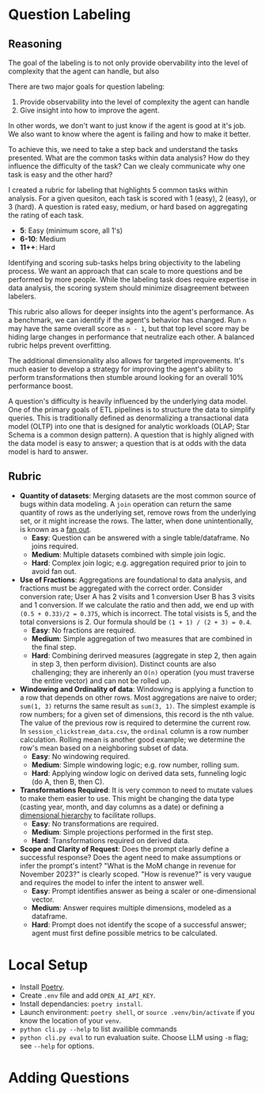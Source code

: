 # Question Labeling

## Reasoning
The goal of the labeling is to not only provide obervability into the level of complexity that the agent can handle, but also

There are two major goals for question labeling:
1. Provide observability into the level of complexity the agent can handle
2. Give insight into how to improve the agent.

In other words, we don't want to just know if the agent is good at it's job. We also want to know where the agent is failing and how to make it better.

To achieve this, we need to take a step back and understand the tasks presented. What are the common tasks within data analysis? How do they influence the difficulty of the task? Can we clealy communicate why one task is easy and the other hard?

I created a rubric for labeling that highlights 5 common tasks within analysis. For a given quesiton, each task is scored with 1 (easy), 2 (easy), or 3 (hard). A question is rated easy, medium, or hard based on aggregating the rating of each task.
- **5**: Easy (minimum score, all 1's)
- **6-10**: Medium
- **11++**: Hard

Identifying and scoring sub-tasks helps bring objectivity to the labeling process. We want an approach that can scale to more questions and be performed by more people. While the labeling task does require expertise in data analysis, the scoring system should minimize disagreement between labelers.

This rubric also allows for deeper insights into the agent's performance. As a benchmark, we can identify if the agent's behavior has changed. Run `n` may have the same overall score as `n - 1`, but that top level score may be hiding large changes in performance that neutralize each other. A balanced rubric helps prevent overfitting.

The additional dimensionality also allows for targeted improvements. It's much easier to develop a strategy for improving the agent's ability to perform transformations then stumble around looking for an overall 10% performance boost.

A question's difficulty is heavily influenced by the underlying data model. One of the primary goals of ETL pipelines is to structure the data to simplify queries. This is traditionally defined as denormalizing a transactional data model (OLTP) into one that is designed for analytic workloads (OLAP; Star Schema is a common design pattern). A question that is highly aligned with the data model is easy to answer; a question that is at odds with the data model is hard to answer.



## Rubric
- **Quantity of datasets**: Merging datasets are the most common source of bugs within data modeling. A `join` operation can return the same quantity of rows as the underlying set, remove rows from the underlying set, or it might increase the rows. The latter, when done unintentionally, is known as a [fan out](https://www.googlecloudcommunity.com/gc/Technical-Tips-Tricks/The-problem-of-SQL-fanouts/ta-p/587483).
    - **Easy**: Question can be answered with a single table/dataframe. No joins required.
    - **Medium**: Multiple datasets combined with simple join logic.
    - **Hard**: Complex join logic; e.g. aggregation required prior to join to avoid fan out.
- **Use of Fractions**: Aggregations are foundational to data analysis, and fractions must be aggregated with the correct order. Consider conversion rate; User A has 2 visits and 1 conversion User B has 3 visits and 1 conversion. If we calculate the ratio and then add, we end up with `(0.5 + 0.33)/2 = 0.375`, which is incorrect. The total visists is 5, and the total conversions is 2. Our formula should be `(1 + 1) / (2 + 3) = 0.4`.
    - **Easy**: No fractions are required.
    - **Medium**: Simple aggregation of two measures that are combined in the final step.
    - **Hard**: Combining derirved measures (aggregate in step 2, then again in step 3, then perform division). Distinct counts are also challenging; they are inherenly an `O(n)` operation (you must traverse the entire vector) and can not be rolled up.
- **Windowing and Ordinality of data**: Windowing is applying a function to a row that depends on other rows. Most aggregations are naive to order; `sum(1, 3)` returns the same result as `sum(3, 1)`. The simplest example is row numbers; for a given set of dimensions, this record is the nth value. The value of the previous row is required to determine the current row. In `session_clickstream_data.csv`, the `ordinal` column is a row number calculation. Rolling mean is another good example; we determine the row's mean based on a neighboring subset of data.
    - **Easy**: No windowing required.
    - **Medium**: Simple windowing logic; e.g. row number, rolling sum.
    - **Hard**: Applying window logic on derived data sets, funneling logic (do A, then B, then C).
- **Transformations Required**: It is very common to need to mutate values to make them easier to use. This might be changing the data type (casting year, month, and day columns as a date) or defining a [dimensional hierarchy](https://docs.oracle.com/en/cloud/saas/freeform/freef/about_dimension_hierarchies.html#f_navigate_workspace_143) to facilitate rollups.
    - **Easy**: No transformations are required.
    - **Medium**: Simple projections performed in the first step.
    - **Hard**: Transformations required on derived data.
- **Scope and Clarity of Request**: Does the prompt clearly define a successful response? Does the agent need to make assumptions or infer the prompt's intent? "What is the MoM change in revenue for November 2023?" is clearly scoped. "How is revenue?" is very vaugue and requires the model to infer the intent to answer well.
    - **Easy**: Prompt identifies answer as being a scaler or one-dimensional vector.
    - **Medium**: Answer requires multiple dimensions, modeled as a dataframe.
    - **Hard**: Prompt does not identify the scope of a successful answer; agent must first define possible metrics to be calculated.


# Local Setup
- Install [Poetry](https://python-poetry.org/docs/).
- Create `.env` file and add `OPEN_AI_API_KEY`.
- Install dependancies: `poetry install`.
- Launch environment: `poetry shell`, or `source .venv/bin/activate` if you know the location of your `venv`.
- `python cli.py --help` to list availible commands
- `python cli.py eval` to run evaluation suite. Choose LLM using `-m` flag; see `--help` for options.

# Adding Questions

